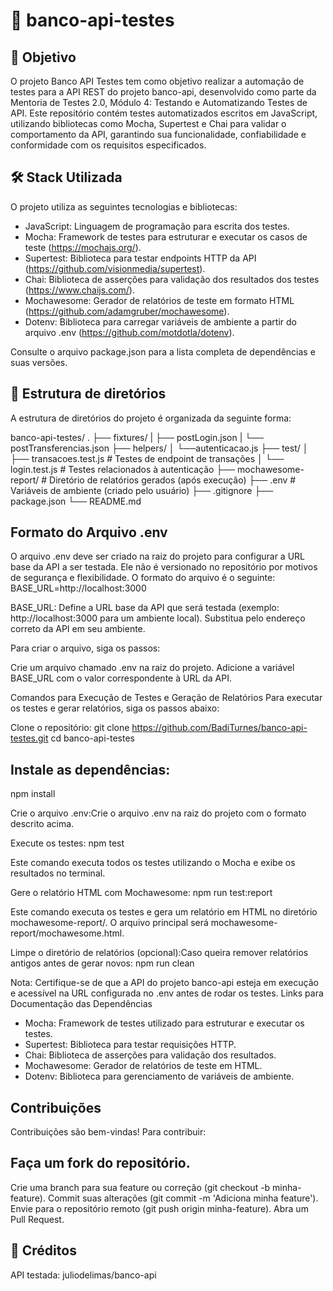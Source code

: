 # 🧪 banco-api-testes
## 🎯 Objetivo
O projeto Banco API Testes tem como objetivo realizar a automação de testes para a API REST do projeto banco-api, desenvolvido como parte da Mentoria de Testes 2.0, Módulo 4: Testando e Automatizando Testes de API. Este repositório contém testes automatizados escritos em JavaScript, utilizando bibliotecas como Mocha, Supertest e Chai para validar o comportamento da API, garantindo sua funcionalidade, confiabilidade e conformidade com os requisitos especificados.
## 🛠️ Stack Utilizada
O projeto utiliza as seguintes tecnologias e bibliotecas:

- JavaScript: Linguagem de programação para escrita dos testes.
- Mocha: Framework de testes para estruturar e executar os casos de teste (https://mochajs.org/).
- Supertest: Biblioteca para testar endpoints HTTP da API (https://github.com/visionmedia/supertest).
- Chai: Biblioteca de asserções para validação dos resultados dos testes (https://www.chaijs.com/).
- Mochawesome: Gerador de relatórios de teste em formato HTML (https://github.com/adamgruber/mochawesome).
- Dotenv: Biblioteca para carregar variáveis de ambiente a partir do arquivo .env (https://github.com/motdotla/dotenv).

Consulte o arquivo package.json para a lista completa de dependências e suas versões.

## 📁 Estrutura de diretórios
A estrutura de diretórios do projeto é organizada da seguinte forma:

banco-api-testes/
.
├── fixtures/
| ├── postLogin.json
| └── postTransferencias.json
├── helpers/
│ └──autenticacao.js
├── test/
│ ├── transacoes.test.js       # Testes de endpoint de transações
│ └── login.test.js           # Testes relacionados à autenticação
├── mochawesome-report/       # Diretório de relatórios gerados (após execução)
├── .env                      # Variáveis de ambiente (criado pelo usuário)
├── .gitignore
├── package.json
└── README.md

## Formato do Arquivo .env
O arquivo .env deve ser criado na raiz do projeto para configurar a URL base da API a ser testada. Ele não é versionado no repositório por motivos de segurança e flexibilidade. O formato do arquivo é o seguinte:
BASE_URL=http://localhost:3000


BASE_URL: Define a URL base da API que será testada (exemplo: http://localhost:3000 para um ambiente local). Substitua pelo endereço correto da API em seu ambiente.

Para criar o arquivo, siga os passos:

Crie um arquivo chamado .env na raiz do projeto.
Adicione a variável BASE_URL com o valor correspondente à URL da API.

Comandos para Execução de Testes e Geração de Relatórios
Para executar os testes e gerar relatórios, siga os passos abaixo:

Clone o repositório:
git clone https://github.com/BadiTurnes/banco-api-testes.git
cd banco-api-testes


## Instale as dependências:
npm install


Crie o arquivo .env:Crie o arquivo .env na raiz do projeto com o formato descrito acima.

Execute os testes:
npm test

Este comando executa todos os testes utilizando o Mocha e exibe os resultados no terminal.

Gere o relatório HTML com Mochawesome:
npm run test:report

Este comando executa os testes e gera um relatório em HTML no diretório mochawesome-report/. O arquivo principal será mochawesome-report/mochawesome.html.

Limpe o diretório de relatórios (opcional):Caso queira remover relatórios antigos antes de gerar novos:
npm run clean

Nota: Certifique-se de que a API do projeto banco-api esteja em execução e acessível na URL configurada no .env antes de rodar os testes.
Links para Documentação das Dependências

- Mocha: Framework de testes utilizado para estruturar e executar os testes.
- Supertest: Biblioteca para testar requisições HTTP.
- Chai: Biblioteca de asserções para validação dos resultados.
- Mochawesome: Gerador de relatórios de teste em HTML.
- Dotenv: Biblioteca para gerenciamento de variáveis de ambiente.

## Contribuições
Contribuições são bem-vindas! Para contribuir:

## Faça um fork do repositório.
Crie uma branch para sua feature ou correção (git checkout -b minha-feature).
Commit suas alterações (git commit -m 'Adiciona minha feature').
Envie para o repositório remoto (git push origin minha-feature).
Abra um Pull Request.

## 🤝 Créditos
API testada: juliodelimas/banco-api
